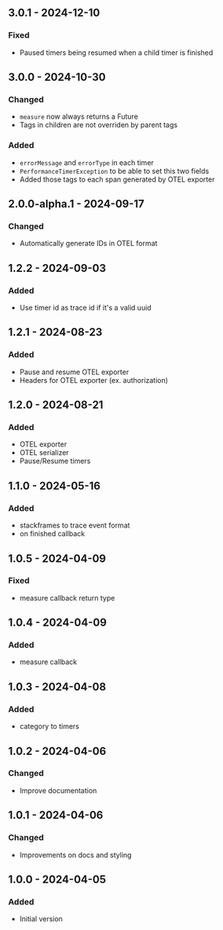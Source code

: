 ## 3.0.1 - 2024-12-10
### Fixed
- Paused timers being resumed when a child timer is finished

## 3.0.0 - 2024-10-30
### Changed
- `measure` now always returns a Future
- Tags in children are not overriden by parent tags

### Added
- `errorMessage` and `errorType` in each timer
- `PerformanceTimerException` to be able to set this two fields
- Added those tags to each span generated by OTEL exporter

## 2.0.0-alpha.1 - 2024-09-17
### Changed
- Automatically generate IDs in OTEL format

## 1.2.2 - 2024-09-03
### Added
- Use timer id as trace id if it's a valid uuid

## 1.2.1 - 2024-08-23
### Added
- Pause and resume OTEL exporter
- Headers for OTEL exporter (ex. authorization)

## 1.2.0 - 2024-08-21
### Added
- OTEL exporter
- OTEL serializer
- Pause/Resume timers

## 1.1.0 - 2024-05-16
### Added
- stackframes to trace event format
- on finished callback

## 1.0.5 - 2024-04-09
### Fixed
- measure callback return type

## 1.0.4 - 2024-04-09
### Added
- measure callback

## 1.0.3 - 2024-04-08
### Added
- category to timers

## 1.0.2 - 2024-04-06
### Changed
- Improve documentation

## 1.0.1 - 2024-04-06
### Changed
- Improvements on docs and styling

## 1.0.0 - 2024-04-05
### Added
- Initial version
